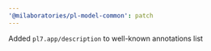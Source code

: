 ```yaml
---
'@milaboratories/pl-model-common': patch
---
```


Added `pl7.app/description` to well-known annotations list
